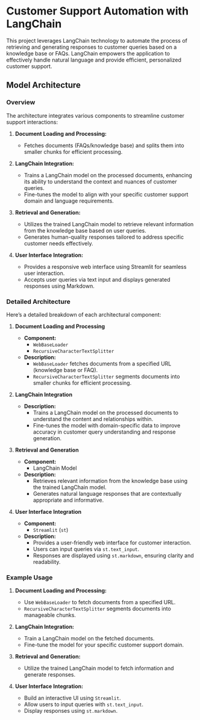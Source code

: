 # Customer Support Automation with LangChain

This project leverages LangChain technology to automate the process of retrieving and generating responses to customer queries based on a knowledge base or FAQs. LangChain empowers the application to effectively handle natural language and provide efficient, personalized customer support.

## Model Architecture

### Overview

The architecture integrates various components to streamline customer support interactions:

1. **Document Loading and Processing:**
   - Fetches documents (FAQs/knowledge base) and splits them into smaller chunks for efficient processing.

2. **LangChain Integration:**
   - Trains a LangChain model on the processed documents, enhancing its ability to understand the context and nuances of customer queries.
   - Fine-tunes the model to align with your specific customer support domain and language requirements.

3. **Retrieval and Generation:**
   - Utilizes the trained LangChain model to retrieve relevant information from the knowledge base based on user queries.
   - Generates human-quality responses tailored to address specific customer needs effectively.

4. **User Interface Integration:**
   - Provides a responsive web interface using Streamlit for seamless user interaction.
   - Accepts user queries via text input and displays generated responses using Markdown.

### Detailed Architecture

Here’s a detailed breakdown of each architectural component:

1. **Document Loading and Processing**
   - **Component:**
     - `WebBaseLoader`
     - `RecursiveCharacterTextSplitter`
   - **Description:**
     - `WebBaseLoader` fetches documents from a specified URL (knowledge base or FAQ).
     - `RecursiveCharacterTextSplitter` segments documents into smaller chunks for efficient processing.

2. **LangChain Integration**
   - **Description:**
     - Trains a LangChain model on the processed documents to understand the content and relationships within.
     - Fine-tunes the model with domain-specific data to improve accuracy in customer query understanding and response generation.

3. **Retrieval and Generation**
   - **Component:**
     - LangChain Model
   - **Description:**
     - Retrieves relevant information from the knowledge base using the trained LangChain model.
     - Generates natural language responses that are contextually appropriate and informative.

4. **User Interface Integration**
   - **Component:**
     - `Streamlit` (`st`)
   - **Description:**
     - Provides a user-friendly web interface for customer interaction.
     - Users can input queries via `st.text_input`.
     - Responses are displayed using `st.markdown`, ensuring clarity and readability.

### Example Usage

1. **Document Loading and Processing:**
   - Use `WebBaseLoader` to fetch documents from a specified URL.
   - `RecursiveCharacterTextSplitter` segments documents into manageable chunks.

2. **LangChain Integration:**
   - Train a LangChain model on the fetched documents.
   - Fine-tune the model for your specific customer support domain.

3. **Retrieval and Generation:**
   - Utilize the trained LangChain model to fetch information and generate responses.

4. **User Interface Integration:**
   - Build an interactive UI using `Streamlit`.
   - Allow users to input queries with `st.text_input`.
   - Display responses using `st.markdown`.
